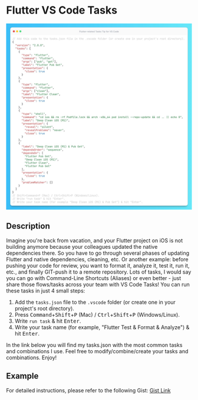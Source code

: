 # Flutter VS Code Tasks

![Preview](./preview.jpeg)

## Description

Imagine you're back from vacation, and your Flutter project on iOS is not building anymore because your colleagues updated the native dependencies there. So you have to go through several phases of updating Flutter and native dependencies, cleaning, etc. Or another example: before pushing your code for review, you want to format it, analyze it, test it, run it, etc., and finally GIT-push it to a remote repository.
Lots of tasks, I would say you can go with Command-Line Shortcuts (Aliases) or even better - just share those flows/tasks across your team with VS Code Tasks! You can run these tasks in just 4 small steps:

1. Add the `tasks.json` file to the `.vscode` folder (or create one in your project's root directory).
2. Press <kbd>Command</kbd>+<kbd>Shift</kbd>+<kbd>P</kbd> (Mac) / <kbd>Ctrl</kbd>+<kbd>Shift</kbd>+<kbd>P</kbd> (Windows/Linux).
3. Write `run task` & hit <kbd>Enter</kbd>.
4. Write your task name (for example, "Flutter Test & Format & Analyze") & hit <kbd>Enter</kbd>.

In the link below you will find my tasks.json with the most common tasks and combinations I use. Feel free to modify/combine/create your tasks and combinations. Enjoy!

## Example

For detailed instructions, please refer to the following Gist: [Gist Link](https://gist.github.com/tsinis/d707f8557576ec6014698088e1917f0d)